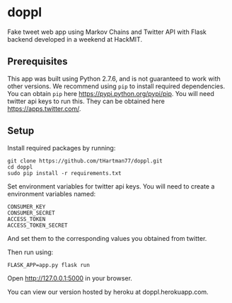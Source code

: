 # doppl

Fake tweet web app using Markov Chains and Twitter API with Flask backend developed in a weekend at HackMIT.

## Prerequisites 

This app was built using Python 2.7.6, and is not guaranteed to work with other versions.
We recommend using `pip` to install required dependencies. You can obtain `pip` here https://pypi.python.org/pypi/pip.
You will need twitter api keys to run this. They can be obtained here https://apps.twitter.com/.

## Setup

Install required packages by running:

```
git clone https://github.com/tHartman77/doppl.git
cd doppl
sudo pip install -r requirements.txt
```

Set environment variables for twitter api keys.
You will need to create a environment variables named:
  ```
  CONSUMER_KEY
  CONSUMER_SECRET
  ACCESS_TOKEN
  ACCESS_TOKEN_SECRET
  ```
And set them to the corresponding values you obtained from twitter.

Then run using:
```
FLASK_APP=app.py flask run
```
Open http://127.0.0.1:5000 in your browser.

You can view our version hosted by heroku at doppl.herokuapp.com.

